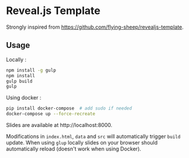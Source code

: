 # Reveal.js Template

Strongly inspired from https://github.com/flying-sheep/revealjs-template.

## Usage

Locally :

```sh
npm install -g gulp
npm install
gulp build
gulp
```


Using docker :

```sh
pip install docker-compose  # add sudo if needed
docker-compose up --force-recreate
```

Slides are available at http://localhost:8000.

Modifications in `index.html`, `data` and `src` will automatically trigger `build` update. When using `glup` locally slides on your browser should automatically reload (doesn't work when using Docker).
